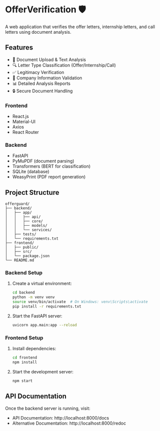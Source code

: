 # OfferVerification 🛡️

A web application that verifies the offer letters, internship letters, and call letters using document analysis.

## Features
- 📄 Document Upload & Text Analysis
- 🔍 Letter Type Classification (Offer/Internship/Call)
- ✅ Legitimacy Verification
- 🏢 Company Information Validation
- 📊 Detailed Analysis Reports
- 🔒 Secure Document Handling

### Frontend
- React.js
- Material-UI
- Axios
- React Router

### Backend
- FastAPI
- PyMuPDF (document parsing)
- Transformers (BERT for classification)
- SQLite (database)
- WeasyPrint (PDF report generation)

## Project Structure
```
offerguard/
├── backend/
│   ├── app/
│   │   ├── api/
│   │   ├── core/
│   │   ├── models/
│   │   └── services/
│   ├── tests/
│   └── requirements.txt
├── frontend/
│   ├── public/
│   ├── src/
│   └── package.json
└── README.md
```

### Backend Setup
1. Create a virtual environment:
   ```bash
   cd backend
   python -m venv venv
   source venv/bin/activate  # On Windows: venv\Scripts\activate
   pip install -r requirements.txt
   ```

2. Start the FastAPI server:
   ```bash
   uvicorn app.main:app --reload
   ```

### Frontend Setup
1. Install dependencies:
   ```bash
   cd frontend
   npm install
   ```

2. Start the development server:
   ```bash
   npm start
   ```

## API Documentation

Once the backend server is running, visit:
- API Documentation: http://localhost:8000/docs
- Alternative Documentation: http://localhost:8000/redoc
